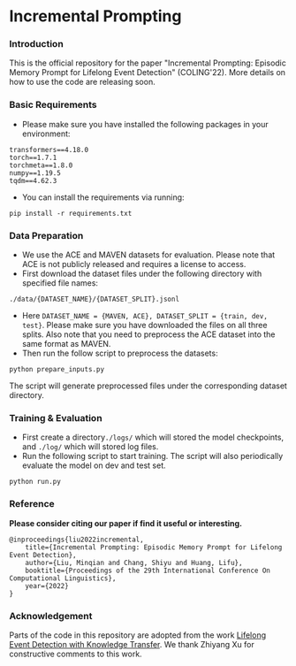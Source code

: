 # Incremental Prompting

### Introduction
This is the official repository for the paper "Incremental Prompting: Episodic Memory Prompt for Lifelong Event Detection" (COLING'22). More details on how to use the code are releasing soon. 

### Basic Requirements
- Please make sure you have installed the following packages in your environment:
```
transformers==4.18.0
torch==1.7.1
torchmeta==1.8.0
numpy==1.19.5
tqdm==4.62.3
```
- You can install the requirements via running:
```
pip install -r requirements.txt
```

### Data Preparation
- We use the ACE and MAVEN datasets for evaluation. Please note that ACE is not publicly released and requires a license to access.
- First download the dataset files under the following directory with specified file names:
```
./data/{DATASET_NAME}/{DATASET_SPLIT}.jsonl
```
- Here `DATASET_NAME = {MAVEN, ACE}, DATASET_SPLIT = {train, dev, test}`. Please make sure you have downloaded the files on all three splits. Also note that you need to preprocess the ACE dataset into the same format as MAVEN.
- Then run the follow script to preprocess the datasets:
```
python prepare_inputs.py
```
The script will generate preprocessed files under the corresponding dataset directory.

### Training & Evaluation
- First create a directory`./logs/` which will stored the model checkpoints, and `./log/` which will stored log files. 
- Run the following script to start training. The script will also periodically evaluate the model on dev and test set.
```
python run.py
```

### Reference
**Please consider citing our paper if find it useful or interesting.**
```
@inproceedings{liu2022incremental,
    title={Incremental Prompting: Episodic Memory Prompt for Lifelong Event Detection},
    author={Liu, Minqian and Chang, Shiyu and Huang, Lifu},
    booktitle={Proceedings of the 29th International Conference On Computational Linguistics},  
    year={2022}
}
```

### Acknowledgement
Parts of the code in this repository are adopted from the work [Lifelong Event Detection with Knowledge Transfer](https://github.com/Perfec-Yu/Lifelong-ED). We thank Zhiyang Xu for constructive comments to this work.

